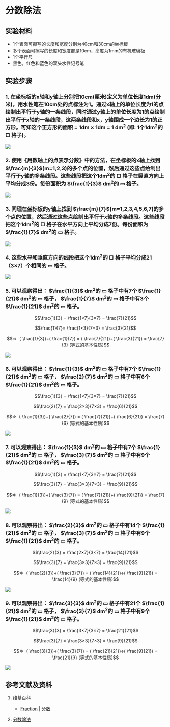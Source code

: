 # 分数除法

## 实验材料

- 1个表面可擦写的长度和宽度分别为40cm和30cm的坐标板
- 多个表面可擦写的长度和宽度都是10cm，高度为1mm的有机玻璃板
- 1个平行尺
- 黑色，红色和蓝色的双头水性记号笔

## 实验步骤

### 1. 在坐标板的x轴和y轴上分别把10cm(厘米)定义为单位长度1dm(分米)，用水性笔在10cm处的点标注为1。通过x轴上的单位长度为1的点绘制出平行于y轴的一条线段，同时通过y轴上的单位长度为1的点绘制出平行于x轴的一条线段，这两条线段和x，y轴围成一个边长为1的正方形。可知这个正方形的面积 = 1dm × 1dm = 1 dm<sup>2</sup> (即: 1个1dm<sup>2</sup>的 □ 格子)。
![](/images/数系/可比数和不可比数/分数除法/1a1.jpg)

### 2. 使用《用数轴上的点表示分数》中的方法，在坐标板的x轴上找到 $\frac{m}{3}$(m=1,2,3)的多个点的位置，然后通过这些点绘制出平行于y轴的多条线段。这些线段把这个1dm<sup>2</sup>的 □ 格子在竖直方向上平均分成3份。每份面积为  $\frac{1}{3}$ dm<sup>2</sup>的 ▭ 格子。
![](/images/数系/可比数和不可比数/分数除法/2a1.jpg)

### 3. 同理在坐标板的y轴上找到 $\frac{m}{7}$(m=1,2,3,4,5,6,7)的多个点的位置，然后通过这些点绘制出平行于x轴的多条线段。这些线段把这个1dm<sup>2</sup>的 □ 格子在水平方向上平均分成7份。每份面积为  $\frac{1}{7}$ dm<sup>2</sup>的 ▭ 格子。
![](/images/数系/可比数和不可比数/分数除法/3a1.jpg)

### 4. 这些水平和垂直方向的线段把这个1dm<sup>2</sup>的 □ 格子平均分成21（3×7）个相同的 ▭ 格子。
![](/images/数系/可比数和不可比数/分数除法/4a1.jpg)

### 5. 可以观察得出： $\frac{1}{3}$ dm<sup>2</sup>的 ▭ 格子中有7个  $\frac{1}{21}$ dm<sup>2</sup>的 ▭ 格子， $\frac{1}{7}$ dm<sup>2</sup>的 ▭ 格子中有3个  $\frac{1}{21}$ dm<sup>2</sup>的 ▭ 格子。

$$\frac{1}{3} =  \frac{1×7}{3×7} =  \frac{7}{21}$$

$$\frac{1}{7}=  \frac{1×3}{7×3} =  \frac{3}{21}$$

$$=>（ \frac{1}{3})÷( \frac{1}{7}) = ( \frac{7}{21})÷( \frac{3}{21}) =  \frac{7}{3} (等式的基本性质)$$

![](/images/数系/可比数和不可比数/分数除法/5a1.jpg)

### 6. 可以观察得出： $\frac{1}{3}$ dm<sup>2</sup>的 ▭ 格子中有7个  $\frac{1}{21}$ dm<sup>2</sup>的 ▭ 格子， $\frac{2}{7}$ dm<sup>2</sup>的 ▭ 格子中有6个  $\frac{1}{21}$ dm<sup>2</sup>的 ▭ 格子。

$$\frac{1}{3} =  \frac{1×7}{3×7} =  \frac{7}{21}$$

$$\frac{2}{7} =  \frac{2×3}{7×3} =  \frac{6}{21}$$

$$=>（ \frac{1}{3})÷( \frac{2}{7}) = ( \frac{7}{21})÷( \frac{6}{21}) =  \frac{7}{6} (等式的基本性质)$$

![](/images/数系/可比数和不可比数/分数除法/6a1.jpg)

### 7. 可以观察得出： $\frac{1}{3}$ dm<sup>2</sup>的 ▭ 格子中有7个  $\frac{1}{21}$ dm<sup>2</sup>的 ▭ 格子， $\frac{3}{7}$ dm<sup>2</sup>的 ▭ 格子中有9个  $\frac{1}{21}$ dm<sup>2</sup>的 ▭ 格子。

$$\frac{1}{3} =  \frac{1×7}{3×7} =  \frac{7}{21}$$

$$\frac{3}{7} =  \frac{3×3}{7×3} =  \frac{9}{21}$$

$$=>（ \frac{1}{3})÷( \frac{3}{7}) = ( \frac{7}{21})÷( \frac{9}{21}) =  \frac{7}{9} (等式的基本性质)$$

![](/images/数系/可比数和不可比数/分数除法/7a1.jpg)

### 8. 可以观察得出： $\frac{2}{3}$ dm<sup>2</sup>的 ▭ 格子中有14个  $\frac{1}{21}$ dm<sup>2</sup>的 ▭ 格子， $\frac{3}{7}$ dm<sup>2</sup>的 ▭ 格子中有9个  $\frac{1}{21}$ dm<sup>2</sup>的 ▭ 格子。

$$\frac{2}{3} =  \frac{2×7}{3×7} =  \frac{14}{21}$$

$$\frac{3}{7} =  \frac{3×3}{7×3} =  \frac{9}{21}$$

$$=>（ \frac{2}{3})÷( \frac{3}{7}) = ( \frac{14}{21})÷( \frac{9}{21}) =  \frac{14}{9} (等式的基本性质)$$

![](/images/数系/可比数和不可比数/分数除法/8a1.jpg)

### 9. 可以观察得出： $\frac{3}{3}$ dm<sup>2</sup>的 ▭ 格子中有21个  $\frac{1}{21}$ dm<sup>2</sup>的 ▭ 格子， $\frac{3}{7}$ dm<sup>2</sup>的 ▭ 格子中有9个  $\frac{1}{21}$ dm<sup>2</sup>的 ▭ 格子。

$$\frac{3}{3} =  \frac{3×7}{3×7} =  \frac{21}{21}$$

$$\frac{3}{7} =  \frac{3×3}{7×3} =  \frac{9}{21}$$

$$=>（ \frac{3}{3})÷( \frac{3}{7}) = ( \frac{21}{21})÷( \frac{9}{21}) =  \frac{21}{9} (等式的基本性质)$$

![](/images/数系/可比数和不可比数/分数除法/9a1.jpg)

## 参考文献及资料

1. 维基百科
	- [Fraction](https://en.wikipedia.org/wiki/Fraction) | [分数](https://zh.wikipedia.org/wiki/%E5%88%86%E6%95%B8) 

2. [分数除法](https://baike.baidu.com/item/%E5%88%86%E6%95%B0%E9%99%A4%E6%B3%95) 

